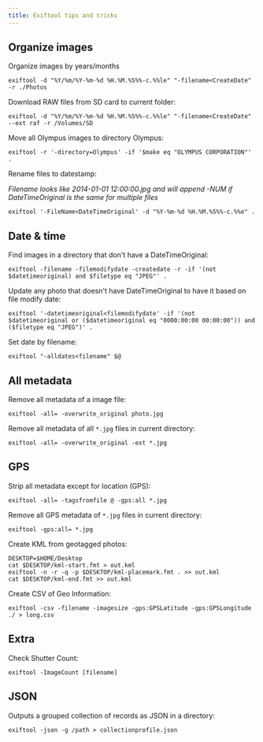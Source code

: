 ```yaml
---
title: Exiftool tips and tricks
---
```


## Organize images

Organize images by years/months

```shell
exiftool -d "%Y/%m/%Y-%m-%d %H.%M.%S%%-c.%%le" "-filename<CreateDate" -r ./Photos
```

Download RAW files from SD card to current folder:

```shell
exiftool -d "%Y/%m/%Y-%m-%d %H.%M.%S%%-c.%%le" "-filename<CreateDate" --ext raf -r /Volumes/SD
```

Move all Olympus images to directory Olympus:

```shell
exiftool -r '-directory=Olympus' -if '$make eq "OLYMPUS CORPORATION"' .
```

Rename files to datestamp:

*Filename looks like 2014-01-01 12:00:00.jpg and will append -NUM if DateTimeOriginal is the same for multiple files*

```shell
exiftool '-FileName<DateTimeOriginal' -d "%Y-%m-%d %H.%M.%S%%-c.%%e" .  
```

## Date & time

Find images in a directory that don't have a DateTimeOriginal:

```shell
exiftool -filename -filemodifydate -createdate -r -if '(not $datetimeoriginal) and $filetype eq "JPEG"' .
```

Update any photo that doesn't have DateTimeOriginal to have it based on file modify date:

```shell
exiftool '-datetimeoriginal<filemodifydate' -if '(not $datetimeoriginal or ($datetimeoriginal eq "0000:00:00 00:00:00")) and ($filetype eq "JPEG")' .
```

Set date by filename:

```shell
exiftool "-alldates<filename" $@
```

## All metadata

Remove all metadata of a image file:

```shell
exiftool -all= -overwrite_original photo.jpg
```

Remove all metadata of all `*.jpg` files in current directory:

```shell
exiftool -all= -overwrite_original -ext *.jpg
```

## GPS

Strip all metadata except for location (GPS):

```shell
exiftool -all= -tagsfromfile @ -gps:all *.jpg
```

Remove all GPS metadata of `*.jpg` files in current directory:

```shell
exiftool -gps:all= *.jpg
```

Create KML from geotagged photos:

```shell
DESKTOP=$HOME/Desktop
cat $DESKTOP/kml-start.fmt > out.kml
exiftool -n -r -q -p $DESKTOP/kml-placemark.fmt . >> out.kml
cat $DESKTOP/kml-end.fmt >> out.kml
```

Create CSV of Geo Information:

```shell
exiftool -csv -filename -imagesize -gps:GPSLatitude -gps:GPSLongitude ./ > long.csv
```

## Extra

Check Shutter Count:

```shell
exiftool -ImageCount [filename]
```

## JSON

Outputs a grouped collection of records as JSON in a directory:

```shell
exiftool -json -g /path > collectionprofile.json
```